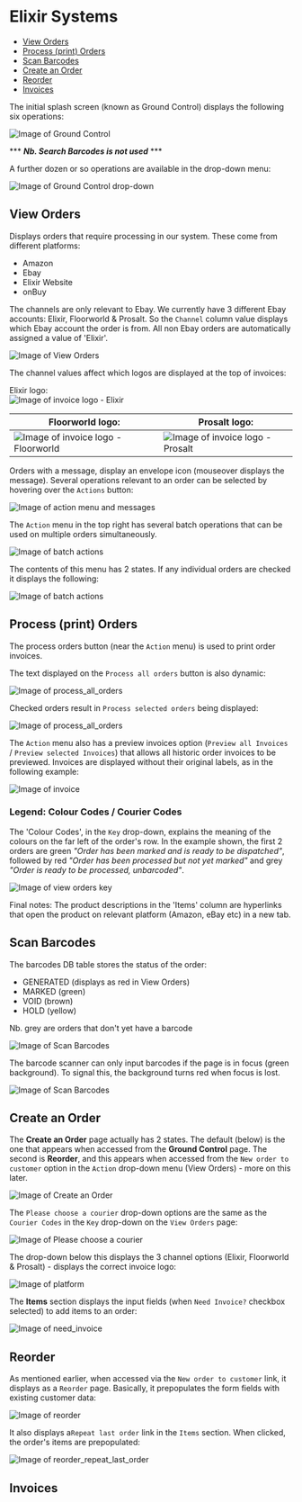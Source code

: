 # Elixir Systems

* [View Orders](#view-orders)
* [Process (print) Orders](#process-print-orders)
* [Scan Barcodes](#scan-barcodes)
* [Create an Order](#create-an-order)
* [Reorder](#reorder)
* [Invoices](#invoice)

The initial splash screen (known as Ground Control) displays the following six operations:

![Image of Ground Control](docs/imgs/ground_control.png)

*** **_Nb. Search Barcodes is not used_** ***

A further dozen or so operations are available in the drop-down menu:

![Image of Ground Control drop-down](docs/imgs/gc_menu.png)

## View Orders

Displays orders that require processing in our system. These come from different platforms:

* Amazon
* Ebay
* Elixir Website
* onBuy

The channels are only relevant to Ebay. We currently have 3 different Ebay accounts: Elixir, Floorworld & Prosalt. So the `Channel` column value displays which Ebay account the order is from. All non Ebay orders are automatically assigned a value of 'Elixir'.

![Image of View Orders](docs/imgs/view_orders.png)

The channel values affect which logos are displayed at the top of invoices:

Elixir logo:  
![Image of invoice logo - Elixir](docs/imgs/invoice_logo_elixir.png)

| Floorworld logo: | Prosalt logo: |
| ---------------- | ------------- |
| ![Image of invoice logo - Floorworld](docs/imgs/invoice_logo_floorworld.png) | ![Image of invoice logo - Prosalt](docs/imgs/invoice_logo_prosalt.png) |


Orders with a message, display an envelope icon (mouseover displays the message). Several operations relevant to an order can be selected by hovering over the `Actions` button:

![Image of action menu and messages](docs/imgs/vo_action_menu_and_messages.png)

The `Action` menu in the top right has several batch operations that can be used on multiple orders simultaneously.

![Image of batch actions](docs/imgs/batch_actions.png)

The contents of this menu has 2 states. If any individual orders are checked it displays the following:

![Image of batch actions](docs/imgs/batch_actions_selected.png)


## Process (print) Orders

The process orders button (near the `Action` menu) is used to print order invoices.

The text displayed on the `Process all orders` button is also dynamic:  

![Image of process_all_orders](docs/imgs/process_all_orders.png)  

Checked orders result in `Process selected orders` being displayed:  

![Image of process_all_orders](docs/imgs/process_selected_orders.png)

The `Action` menu also has a preview invoices option (`Preview all Invoices` / `Preview selected Invoices`) that allows all historic order invoices to be previewed. Invoices are displayed without their original labels, as in the following example:

![Image of invoice](docs/imgs/invoice.png)

### Legend: Colour Codes / Courier Codes 

The 'Colour Codes', in the `Key` drop-down, explains the meaning of the colours on the far left of the order's row. In the example shown, the first 2 orders are green *"Order has been marked and is ready to be dispatched"*, followed by red *"Order has been processed but not yet marked"* and grey *"Order is ready to be processed, unbarcoded"*.

![Image of view orders key](docs/imgs/vo_key.png)

Final notes: The product descriptions in the 'Items' column are hyperlinks that open the product on relevant platform (Amazon, eBay etc) in a new tab.


## Scan Barcodes

The barcodes DB table stores the status of the order:

* GENERATED (displays as red in View Orders)
* MARKED (green)
* VOID (brown)
* HOLD (yellow)

Nb. grey are orders that don't yet have a barcode

![Image of Scan Barcodes](docs/imgs/scan_barcodes.png)

The barcode scanner can only input barcodes if the page is in focus (green background). To signal this, the background turns red when focus is lost.

![Image of Scan Barcodes](docs/imgs/scan_barcodes_red.png)


## Create an Order

The **Create an Order** page actually has 2 states. The default (below) is the one that appears when accessed from the **Ground Control** page. The second is **Reorder**, and this appears when accessed from the `New order to customer` option in the `Action` drop-down menu (View Orders) - more on this later.

![Image of Create an Order](docs/imgs/create_an_order.png)

The `Please choose a courier` drop-down options are the same as the `Courier Codes` in the `Key` drop-down on the `View Orders` page:

![Image of Please choose a courier](docs/imgs/please_choose_a_courier.png)

The drop-down below this displays the 3 channel options (Elixir, Floorworld & Prosalt) - displays the correct invoice logo:  

![Image of platform](docs/imgs/select_channel.png)

The **Items** section displays the input fields (when `Need Invoice?` checkbox selected) to add items to an order:  

![Image of need_invoice](docs/imgs/need_invoice.png)

## Reorder

As mentioned earlier, when accessed via the `New order to customer` link, it displays as a `Reorder` page. Basically, it prepopulates the form fields with existing customer data:  

![Image of reorder](docs/imgs/reorder.png)

It also displays a`Repeat last order` link in the `Items` section. When clicked, the order's items are prepopulated:  

![Image of reorder_repeat_last_order](docs/imgs/reorder_repeat_last_order.png)

## Invoices
